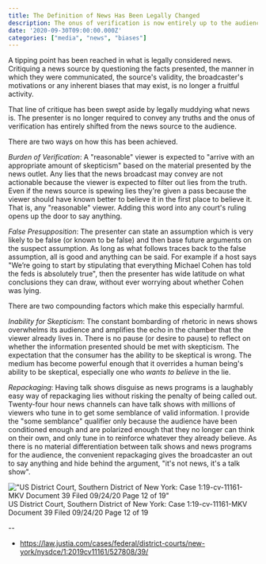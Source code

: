```yaml
---
title: The Definition of News Has Been Legally Changed
description: The onus of verification is now entirely up to the audience.
date: '2020-09-30T09:00:00.000Z'
categories: ["media", "news", "biases"]
---
```


A tipping point has been reached in what is legally considered news. Critiquing a news source by  questioning the facts presented, the manner in which they were communicated, the source's validity, the broadcaster's motivations or any inherent biases that may exist, is no longer a fruitful activity.

That line of critique has been swept aside by legally muddying what news is. The presenter is no longer required to convey any truths and the onus of verification has entirely shifted from the news source to the audience.

There are two ways on how this has been achieved.

*Burden of Verification*: A "reasonable" viewer is expected to "arrive with an appropriate amount of skepticism" based on the material presented by the news outlet. Any lies that the news broadcast may convey are not actionable because the viewer is expected to filter out lies from the truth. Even if the news source is spewing lies they're given a pass because the viewer should have known better to believe it in the first place to believe it. That is, any "reasonable" viewer. Adding this word into any court's ruling opens up the door to say anything.

*False Presupposition*: The presenter can state an assumption which is very likely to be false (or known to be false) and then base future arguments on the suspect assumption. As long as what follows traces back to the false assumption, all is good and anything can be said. For example if a host says "We’re going to start by stipulating that everything Michael Cohen has told the feds is absolutely true", then the presenter has wide latitude on what conclusions they can draw, without ever worrying about whether Cohen was lying.

There are two compounding factors which make this especially harmful.

*Inability for Skepticism*:  The constant bombarding of rhetoric in news shows overwhelms its audience and amplifies the echo in the chamber that the viewer already lives in. There is no pause (or desire to pause) to reflect on whether the information presented should be met with skepticism. The expectation that the consumer has the ability to be skeptical is wrong. The medium has become powerful enough that it overrides a human being's ability to be skeptical, especially one who _wants to believe_ in the lie.

*Repackaging*: Having talk shows disguise as news programs is a laughably easy way of repackaging lies without risking the penalty of being called out. Twenty-four hour news channels can have talk shows with millions of viewers who tune in to get some semblance of valid information. I provide the "some semblance" qualifier only because the audience have been conditioned enough and are polarized enough that they no longer can think on their own, and only tune in to reinforce whatever they already believe. As there is no material differentiation between talk shows and news programs for the audience, the convenient repackaging gives the broadcaster an out to say anything and hide behind the argument, "it's not news, it's a talk show".

!["US District Court, Southern District of New York: Case 1:19-cv-11161-MKV   Document 39   Filed 09/24/20   Page 12 of 19"](/images/news-court-ruling.png)
US District Court, Southern District of New York: Case 1:19-cv-11161-MKV   Document 39   Filed 09/24/20  Page 12 of 19


--

- https://law.justia.com/cases/federal/district-courts/new-york/nysdce/1:2019cv11161/527808/39/
